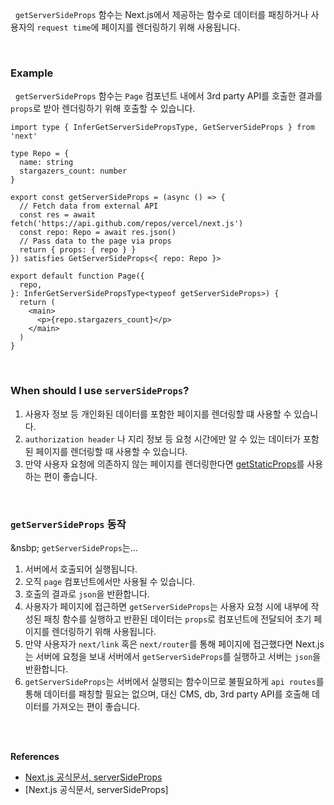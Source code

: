 
&nbsp;&nbsp;`getServerSideProps` 함수는 Next.js에서 제공하는 함수로 데이터를 패칭하거나 사용자의 `request time`에 페이지를 렌더링하기 위해 사용됩니다.

<br>

### Example

&nbsp;&nbsp;`getServerSideProps` 함수는 `Page` 컴포넌트 내에서 3rd party API를 호출한 결과를 `props`로 받아 렌더링하기 위해 호출할 수 있습니다.

```tsx
import type { InferGetServerSidePropsType, GetServerSideProps } from 'next'
 
type Repo = {
  name: string
  stargazers_count: number
}
 
export const getServerSideProps = (async () => {
  // Fetch data from external API
  const res = await fetch('https://api.github.com/repos/vercel/next.js')
  const repo: Repo = await res.json()
  // Pass data to the page via props
  return { props: { repo } }
}) satisfies GetServerSideProps<{ repo: Repo }>
 
export default function Page({
  repo,
}: InferGetServerSidePropsType<typeof getServerSideProps>) {
  return (
    <main>
      <p>{repo.stargazers_count}</p>
    </main>
  )
}
```

<br>

### When should I use `serverSideProps`?

1. 사용자 정보 등 개인화된 데이터를 포함한 페이지를 렌더링할 떄 사용할 수 있습니다.
2. `authorization header` 나 지리 정보 등 요청 시간에만 알 수 있는 데이터가 포함된 페이지를 렌더링할 때 사용할 수 있습니다.
3. 만약 사용자 요청에 의존하지 않는 페이지를 렌더링한다면 [getStaticProps](./getStaticProps)를 사용하는 편이 좋습니다.

<br>

### `getServerSideProps` 동작

&nsbp;&nbsp;`getServerSideProps`는...

1. 서버에서 호출되어 실행됩니다.
2. 오직 `page` 컴포넌트에서만 사용될 수 있습니다.
3. 호출의 결과로 `json`을 반환합니다.
4. 사용자가 페이지에 접근하면 `getServerSideProps`는 사용자 요청 시에 내부에 작성된 패칭 함수를 실행하고 반환된 데이터는 `props`로 컴포넌트에 전달되어 초기 페이지를 렌더링하기 위해 사용됩니다.
5.  만약 사용자가 `next/link` 혹은 `next/router`를 통해 페이지에 접근했다면 Next.js는 서버에 요청을 보내 서버에서 `getServerSideProps`를 실행하고 서버는 `json`을 반환합니다.
6. `getServerSideProps`는 서버에서 실행되는 함수이므로 불필요하게 `api routes`를 통해 데이터를 패칭할 필요는 없으며, 대신 CMS, db, 3rd party API를 호출해 데이터를 가져오는 편이 좋습니다.

<br>


<br>

**References**
- [Next.js 공식문서, serverSideProps](https://nextjs.org/docs/pages/building-your-application/data-fetching/get-server-side-props)
- [Next.js 공식문서, serverSideProps]